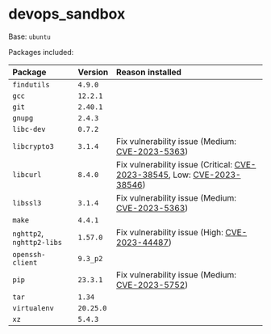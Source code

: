 # devops_sandbox

Base: `ubuntu`

Packages included:

| Package                   | Version   | Reason installed                                                                                                                                                    |
| :------------------------ | :-------- | :------------------------------------------------------------------------------------------------------------------------------------------------------------------ |
| `findutils`               | `4.9.0`   |                                                                                                                                                                     |
| `gcc`                     | `12.2.1`  |                                                                                                                                                                     |
| `git`                     | `2.40.1`  |                                                                                                                                                                     |
| `gnupg`                   | `2.4.3`   |                                                                                                                                                                     |
| `libc-dev`                | `0.7.2`   |                                                                                                                                                                     |
| `libcrypto3`              | `3.1.4`   | Fix vulnerability issue (Medium: [CVE-2023-5363](https://avd.aquasec.com/nvd/cve-2023-5363))                                                                        |
| `libcurl`                 | `8.4.0`   | Fix vulnerability issue (Critical: [CVE-2023-38545](https://avd.aquasec.com/nvd/cve-2023-38545), Low: [CVE-2023-38546](https://avd.aquasec.com/nvd/cve-2023-38546)) |
| `libssl3`                 | `3.1.4`   | Fix vulnerability issue (Medium: [CVE-2023-5363](https://avd.aquasec.com/nvd/cve-2023-5363))                                                                        |
| `make`                    | `4.4.1`   |                                                                                                                                                                     |
| `nghttp2`, `nghttp2-libs` | `1.57.0`  | Fix vulnerability issue (High: [CVE-2023-44487](https://avd.aquasec.com/nvd/cve-2023-44487))                                                                        |
| `openssh-client`          | `9.3_p2`  |                                                                                                                                                                     |
| `pip`                     | `23.3.1`  | Fix vulnerability issue (Medium: [CVE-2023-5752](https://avd.aquasec.com/nvd/cve-2023-5752))                                                                        |
| `tar`                     | `1.34`    |                                                                                                                                                                     |
| `virtualenv`              | `20.25.0` |                                                                                                                                                                     |
| `xz`                      | `5.4.3`   |
